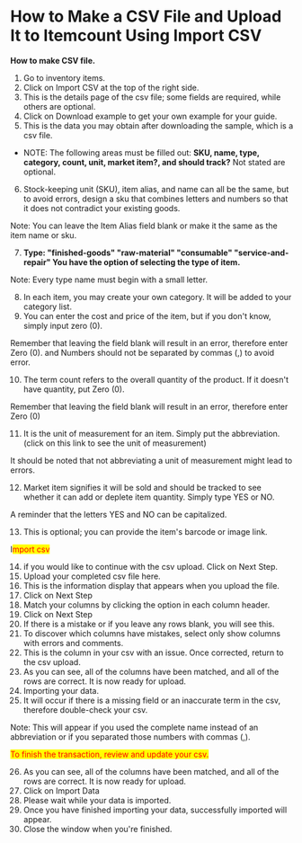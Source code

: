 # How to Make a CSV File and Upload It to Itemcount Using Import CSV



**How to make CSV file.**

1. Go to inventory items.&#x20;
2. &#x20;Click on Import CSV at the top of the right side.&#x20;
3. This is the details page of the csv file; some fields are required, while others are optional.&#x20;
4. Click on Download example to get your own example for your guide.&#x20;
5. This is the data you may obtain after downloading the sample, which is a csv file.&#x20;

* NOTE: The following areas must be filled out: **SKU, name, type, category, count, unit, market item?, and should track?** Not stated are optional.

6. Stock-keeping unit (SKU), item alias, and name can all be the same, but to avoid errors, design a sku that combines letters and numbers so that it does not contradict your existing goods.&#x20;

Note: You can leave the Item Alias field blank or make it the same as the item name or sku.

7. **Type: "finished-goods" "raw-material" "consumable" "service-and-repair" You have the option of selecting the type of item.**

Note: Every type name must begin with a small letter.

8. In each item, you may create your own category. It will be added to your category list.&#x20;
9. You can enter the cost and price of the item, but if you don't know, simply input zero (0).

Remember that leaving the field blank will result in an error, therefore enter Zero (0). and Numbers should not be separated by commas (,) to avoid error.

10. &#x20;The term count refers to the overall quantity of the product. If it doesn't have quantity, put Zero (0).&#x20;

Remember that leaving the field blank will result in an error, therefore enter Zero (0)

11. It is the unit of measurement for an item. Simply put the abbreviation. (click on this link to see the unit of measurement)&#x20;

It should be noted that not abbreviating a unit of measurement might lead to errors.

12. Market item signifies it will be sold and should be tracked to see whether it can add or deplete item quantity. Simply type YES or NO.&#x20;

A reminder that the letters YES and NO can be capitalized.

13. This is optional; you can provide the item's barcode or image link.

I<mark style="color:red;">mport csv</mark>

14. &#x20;if you would like to continue with the csv upload. Click on Next Step.&#x20;
15. Upload your completed csv file here.
16. This is the information display that appears when you upload the file.&#x20;
17. &#x20;Click on Next Step
18. Match your columns by clicking the option in each column header.
19. &#x20;Click on Next Step
20. If there is a mistake or if you leave any rows blank, you will see this.&#x20;
21. To discover which columns have mistakes, select only show columns with errors and comments.&#x20;
22. This is the column in your csv with an issue. Once corrected, return to the csv upload.
23. As you can see, all of the columns have been matched, and all of the rows are correct. It is now ready for upload.
24. &#x20;Importing your data.
25. It will occur if there is a missing field or an inaccurate term in the csv, therefore double-check your csv.&#x20;

Note: This will appear if you used the complete name instead of an abbreviation or if you separated those numbers with commas (,).

<mark style="color:red;">To finish the transaction, review and update your csv.</mark>

26. As you can see, all of the columns have been matched, and all of the rows are correct. It is now ready for upload.
27. &#x20;Click on Import Data
28. Please wait while your data is imported.&#x20;
29. &#x20;Once you have finished importing your data, successfully imported will appear.&#x20;
30. Close the window when you're finished.

